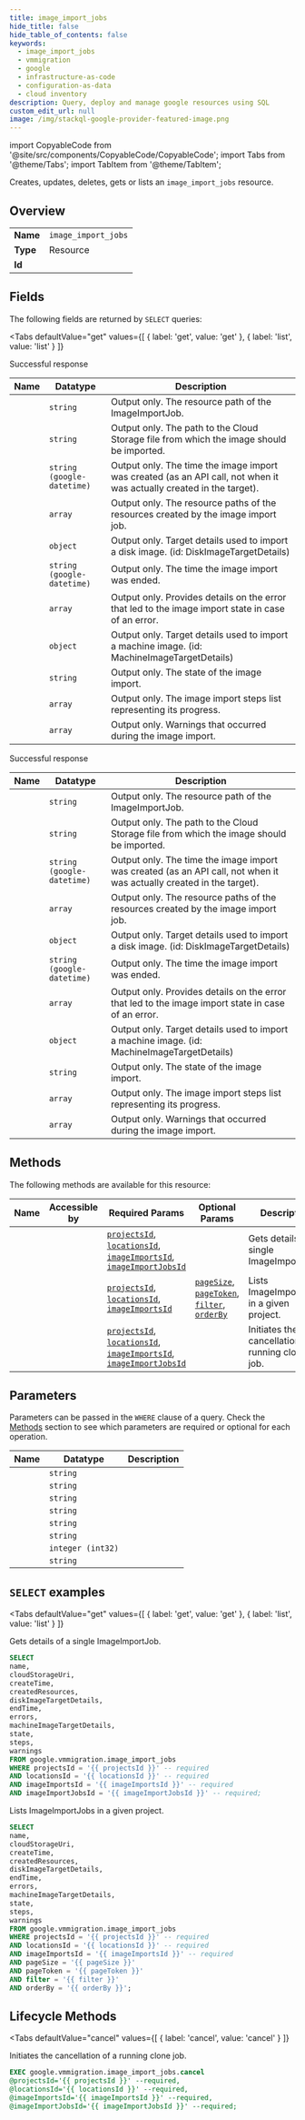 ```yaml
--- 
title: image_import_jobs
hide_title: false
hide_table_of_contents: false
keywords:
  - image_import_jobs
  - vmmigration
  - google
  - infrastructure-as-code
  - configuration-as-data
  - cloud inventory
description: Query, deploy and manage google resources using SQL
custom_edit_url: null
image: /img/stackql-google-provider-featured-image.png
---
```


import CopyableCode from '@site/src/components/CopyableCode/CopyableCode';
import Tabs from '@theme/Tabs';
import TabItem from '@theme/TabItem';

Creates, updates, deletes, gets or lists an <code>image_import_jobs</code> resource.

## Overview
<table><tbody>
<tr><td><b>Name</b></td><td><code>image_import_jobs</code></td></tr>
<tr><td><b>Type</b></td><td>Resource</td></tr>
<tr><td><b>Id</b></td><td><CopyableCode code="google.vmmigration.image_import_jobs" /></td></tr>
</tbody></table>

## Fields

The following fields are returned by `SELECT` queries:

<Tabs
    defaultValue="get"
    values={[
        { label: 'get', value: 'get' },
        { label: 'list', value: 'list' }
    ]}
>
<TabItem value="get">

Successful response

<table>
<thead>
    <tr>
    <th>Name</th>
    <th>Datatype</th>
    <th>Description</th>
    </tr>
</thead>
<tbody>
<tr>
    <td><CopyableCode code="name" /></td>
    <td><code>string</code></td>
    <td>Output only. The resource path of the ImageImportJob.</td>
</tr>
<tr>
    <td><CopyableCode code="cloudStorageUri" /></td>
    <td><code>string</code></td>
    <td>Output only. The path to the Cloud Storage file from which the image should be imported.</td>
</tr>
<tr>
    <td><CopyableCode code="createTime" /></td>
    <td><code>string (google-datetime)</code></td>
    <td>Output only. The time the image import was created (as an API call, not when it was actually created in the target).</td>
</tr>
<tr>
    <td><CopyableCode code="createdResources" /></td>
    <td><code>array</code></td>
    <td>Output only. The resource paths of the resources created by the image import job.</td>
</tr>
<tr>
    <td><CopyableCode code="diskImageTargetDetails" /></td>
    <td><code>object</code></td>
    <td>Output only. Target details used to import a disk image. (id: DiskImageTargetDetails)</td>
</tr>
<tr>
    <td><CopyableCode code="endTime" /></td>
    <td><code>string (google-datetime)</code></td>
    <td>Output only. The time the image import was ended.</td>
</tr>
<tr>
    <td><CopyableCode code="errors" /></td>
    <td><code>array</code></td>
    <td>Output only. Provides details on the error that led to the image import state in case of an error.</td>
</tr>
<tr>
    <td><CopyableCode code="machineImageTargetDetails" /></td>
    <td><code>object</code></td>
    <td>Output only. Target details used to import a machine image. (id: MachineImageTargetDetails)</td>
</tr>
<tr>
    <td><CopyableCode code="state" /></td>
    <td><code>string</code></td>
    <td>Output only. The state of the image import.</td>
</tr>
<tr>
    <td><CopyableCode code="steps" /></td>
    <td><code>array</code></td>
    <td>Output only. The image import steps list representing its progress.</td>
</tr>
<tr>
    <td><CopyableCode code="warnings" /></td>
    <td><code>array</code></td>
    <td>Output only. Warnings that occurred during the image import.</td>
</tr>
</tbody>
</table>
</TabItem>
<TabItem value="list">

Successful response

<table>
<thead>
    <tr>
    <th>Name</th>
    <th>Datatype</th>
    <th>Description</th>
    </tr>
</thead>
<tbody>
<tr>
    <td><CopyableCode code="name" /></td>
    <td><code>string</code></td>
    <td>Output only. The resource path of the ImageImportJob.</td>
</tr>
<tr>
    <td><CopyableCode code="cloudStorageUri" /></td>
    <td><code>string</code></td>
    <td>Output only. The path to the Cloud Storage file from which the image should be imported.</td>
</tr>
<tr>
    <td><CopyableCode code="createTime" /></td>
    <td><code>string (google-datetime)</code></td>
    <td>Output only. The time the image import was created (as an API call, not when it was actually created in the target).</td>
</tr>
<tr>
    <td><CopyableCode code="createdResources" /></td>
    <td><code>array</code></td>
    <td>Output only. The resource paths of the resources created by the image import job.</td>
</tr>
<tr>
    <td><CopyableCode code="diskImageTargetDetails" /></td>
    <td><code>object</code></td>
    <td>Output only. Target details used to import a disk image. (id: DiskImageTargetDetails)</td>
</tr>
<tr>
    <td><CopyableCode code="endTime" /></td>
    <td><code>string (google-datetime)</code></td>
    <td>Output only. The time the image import was ended.</td>
</tr>
<tr>
    <td><CopyableCode code="errors" /></td>
    <td><code>array</code></td>
    <td>Output only. Provides details on the error that led to the image import state in case of an error.</td>
</tr>
<tr>
    <td><CopyableCode code="machineImageTargetDetails" /></td>
    <td><code>object</code></td>
    <td>Output only. Target details used to import a machine image. (id: MachineImageTargetDetails)</td>
</tr>
<tr>
    <td><CopyableCode code="state" /></td>
    <td><code>string</code></td>
    <td>Output only. The state of the image import.</td>
</tr>
<tr>
    <td><CopyableCode code="steps" /></td>
    <td><code>array</code></td>
    <td>Output only. The image import steps list representing its progress.</td>
</tr>
<tr>
    <td><CopyableCode code="warnings" /></td>
    <td><code>array</code></td>
    <td>Output only. Warnings that occurred during the image import.</td>
</tr>
</tbody>
</table>
</TabItem>
</Tabs>

## Methods

The following methods are available for this resource:

<table>
<thead>
    <tr>
    <th>Name</th>
    <th>Accessible by</th>
    <th>Required Params</th>
    <th>Optional Params</th>
    <th>Description</th>
    </tr>
</thead>
<tbody>
<tr>
    <td><a href="#get"><CopyableCode code="get" /></a></td>
    <td><CopyableCode code="select" /></td>
    <td><a href="#parameter-projectsId"><code>projectsId</code></a>, <a href="#parameter-locationsId"><code>locationsId</code></a>, <a href="#parameter-imageImportsId"><code>imageImportsId</code></a>, <a href="#parameter-imageImportJobsId"><code>imageImportJobsId</code></a></td>
    <td></td>
    <td>Gets details of a single ImageImportJob.</td>
</tr>
<tr>
    <td><a href="#list"><CopyableCode code="list" /></a></td>
    <td><CopyableCode code="select" /></td>
    <td><a href="#parameter-projectsId"><code>projectsId</code></a>, <a href="#parameter-locationsId"><code>locationsId</code></a>, <a href="#parameter-imageImportsId"><code>imageImportsId</code></a></td>
    <td><a href="#parameter-pageSize"><code>pageSize</code></a>, <a href="#parameter-pageToken"><code>pageToken</code></a>, <a href="#parameter-filter"><code>filter</code></a>, <a href="#parameter-orderBy"><code>orderBy</code></a></td>
    <td>Lists ImageImportJobs in a given project.</td>
</tr>
<tr>
    <td><a href="#cancel"><CopyableCode code="cancel" /></a></td>
    <td><CopyableCode code="exec" /></td>
    <td><a href="#parameter-projectsId"><code>projectsId</code></a>, <a href="#parameter-locationsId"><code>locationsId</code></a>, <a href="#parameter-imageImportsId"><code>imageImportsId</code></a>, <a href="#parameter-imageImportJobsId"><code>imageImportJobsId</code></a></td>
    <td></td>
    <td>Initiates the cancellation of a running clone job.</td>
</tr>
</tbody>
</table>

## Parameters

Parameters can be passed in the `WHERE` clause of a query. Check the [Methods](#methods) section to see which parameters are required or optional for each operation.

<table>
<thead>
    <tr>
    <th>Name</th>
    <th>Datatype</th>
    <th>Description</th>
    </tr>
</thead>
<tbody>
<tr id="parameter-imageImportJobsId">
    <td><CopyableCode code="imageImportJobsId" /></td>
    <td><code>string</code></td>
    <td></td>
</tr>
<tr id="parameter-imageImportsId">
    <td><CopyableCode code="imageImportsId" /></td>
    <td><code>string</code></td>
    <td></td>
</tr>
<tr id="parameter-locationsId">
    <td><CopyableCode code="locationsId" /></td>
    <td><code>string</code></td>
    <td></td>
</tr>
<tr id="parameter-projectsId">
    <td><CopyableCode code="projectsId" /></td>
    <td><code>string</code></td>
    <td></td>
</tr>
<tr id="parameter-filter">
    <td><CopyableCode code="filter" /></td>
    <td><code>string</code></td>
    <td></td>
</tr>
<tr id="parameter-orderBy">
    <td><CopyableCode code="orderBy" /></td>
    <td><code>string</code></td>
    <td></td>
</tr>
<tr id="parameter-pageSize">
    <td><CopyableCode code="pageSize" /></td>
    <td><code>integer (int32)</code></td>
    <td></td>
</tr>
<tr id="parameter-pageToken">
    <td><CopyableCode code="pageToken" /></td>
    <td><code>string</code></td>
    <td></td>
</tr>
</tbody>
</table>

## `SELECT` examples

<Tabs
    defaultValue="get"
    values={[
        { label: 'get', value: 'get' },
        { label: 'list', value: 'list' }
    ]}
>
<TabItem value="get">

Gets details of a single ImageImportJob.

```sql
SELECT
name,
cloudStorageUri,
createTime,
createdResources,
diskImageTargetDetails,
endTime,
errors,
machineImageTargetDetails,
state,
steps,
warnings
FROM google.vmmigration.image_import_jobs
WHERE projectsId = '{{ projectsId }}' -- required
AND locationsId = '{{ locationsId }}' -- required
AND imageImportsId = '{{ imageImportsId }}' -- required
AND imageImportJobsId = '{{ imageImportJobsId }}' -- required;
```
</TabItem>
<TabItem value="list">

Lists ImageImportJobs in a given project.

```sql
SELECT
name,
cloudStorageUri,
createTime,
createdResources,
diskImageTargetDetails,
endTime,
errors,
machineImageTargetDetails,
state,
steps,
warnings
FROM google.vmmigration.image_import_jobs
WHERE projectsId = '{{ projectsId }}' -- required
AND locationsId = '{{ locationsId }}' -- required
AND imageImportsId = '{{ imageImportsId }}' -- required
AND pageSize = '{{ pageSize }}'
AND pageToken = '{{ pageToken }}'
AND filter = '{{ filter }}'
AND orderBy = '{{ orderBy }}';
```
</TabItem>
</Tabs>


## Lifecycle Methods

<Tabs
    defaultValue="cancel"
    values={[
        { label: 'cancel', value: 'cancel' }
    ]}
>
<TabItem value="cancel">

Initiates the cancellation of a running clone job.

```sql
EXEC google.vmmigration.image_import_jobs.cancel 
@projectsId='{{ projectsId }}' --required, 
@locationsId='{{ locationsId }}' --required, 
@imageImportsId='{{ imageImportsId }}' --required, 
@imageImportJobsId='{{ imageImportJobsId }}' --required;
```
</TabItem>
</Tabs>
